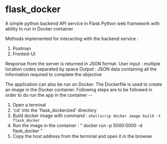 # flask_docker
A simple python backend API service in Flask Python web framework with ability to run in Docker container.

Methods implemented for interacting with the backend service :
1. Postman
2. Fronted-UI

Response from the server is returned in JSON format.
User input : multiple location codes separated by space
Output : JSON data containing all the information required to complete the objective

The application can also be run on Docker. The Dockerfile is used to create an image in the Docker container. Following steps are to be followed in order to do run the app in the container --
1. Open a terminal
2. 'cd' into the 'flask_dockerized' directory
3. Build docker image with command : ``` shellscrip docker image build -t flask_docker ```
4. Run the image in the container : " docker run -p 5000:5000 -d flask_docker "
5. Copy the host address from the terminal and open it in the browser


